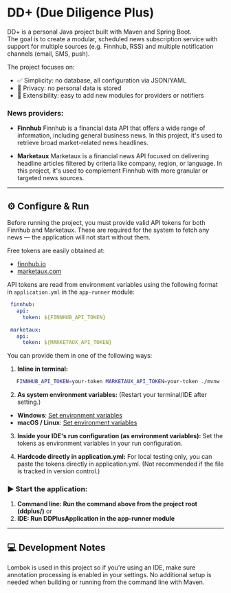 # DD+ (Due Diligence Plus)

DD+ is a personal Java project built with Maven and Spring Boot.  
The goal is to create a modular, scheduled news subscription service with support for multiple sources (e.g. Finnhub, RSS) 
and multiple notification channels (email, SMS, push).

The project focuses on:
- ✅ Simplicity: no database, all configuration via JSON/YAML
- 🔐 Privacy: no personal data is stored
- 🧩 Extensibility: easy to add new modules for providers or notifiers

###  News providers: 

- **Finnhub**
Finnhub is a financial data API that offers a wide range of information, including general business news.
In this project, it's used to retrieve broad market-related news headlines.


- **Marketaux**
Marketaux is a financial news API focused on delivering headline articles filtered by criteria like company, region, or language.
In this project, it's used to complement Finnhub with more granular or targeted news sources.

---

## ⚙️ Configure & Run

Before running the project, you must provide valid API tokens for both Finnhub and Marketaux. 
These are required for the system to fetch any news — the application will not start without them.

Free tokens are easily obtained at:
- [finnhub.io](https://finnhub.io)
- [marketaux.com](https://marketaux.com)

API tokens are read from environment variables using the following format in `application.yml` in the `app-runner` module:

```yaml
 finnhub:
   api:
     token: ${FINNHUB_API_TOKEN}

 marketaux:
   api:
     token: ${MARKETAUX_API_TOKEN}
```

You can provide them in one of the following ways:

1. **Inline in terminal:**

 ```bash
    FINNHUB_API_TOKEN=your-token MARKETAUX_API_TOKEN=your-token ./mvnw -f app-runner/pom.xml spring-boot:run
 ```

2. **As system environment variables:** (Restart your terminal/IDE after setting.)
- **Windows**: [Set environment variables](https://learn.microsoft.com/en-us/windows/win32/procthread/environment-variables)
- **macOS / Linux**: [Set environment variables](https://wiki.archlinux.org/title/environment_variables)   

3. **Inside your IDE's run configuration (as environment variables):** 
Set the tokens as environment variables in your run configuration.


4. **Hardcode directly in application.yml:**
For local testing only, you can paste the tokens directly in application.yml.
(Not recommended if the file is tracked in version control.)

### ▶️ Start the application:

1. **Command line: Run the command above from the project root (ddplus/)**
or
2. **IDE: Run DDPlusApplication in the app-runner module**

---

## 💻 Development Notes

Lombok is used in this project so if you're using an IDE, make sure annotation processing is enabled in your settings.
No additional setup is needed when building or running from the command line with Maven.
